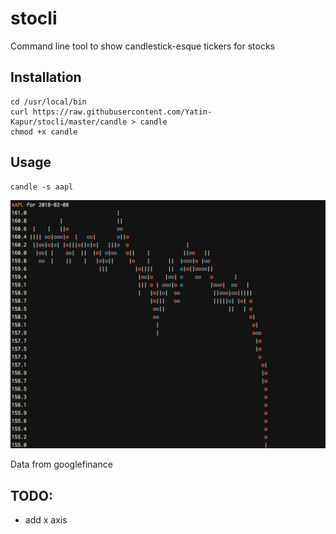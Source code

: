 # stocli
Command line tool to show candlestick-esque tickers for stocks

## Installation
```
cd /usr/local/bin
curl https://raw.githubusercontent.com/Yatin-Kapur/stocli/master/candle > candle
chmod +x candle
```

## Usage
```
candle -s aapl
```
![image](https://github.com/Yatin-Kapur/stocli/blob/master/example.jpg)

Data from googlefinance

## TODO:
* add x axis
